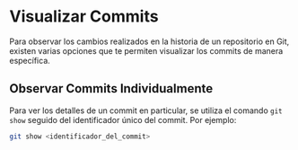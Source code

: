 # Visualizar Commits

Para observar los cambios realizados en la historia de un repositorio en Git, existen varias opciones que te permiten visualizar los commits de manera específica.

## Observar Commits Individualmente

Para ver los detalles de un commit en particular, se utiliza el comando `git show` seguido del identificador único del commit. Por ejemplo:
```bash
git show <identificador_del_commit>

